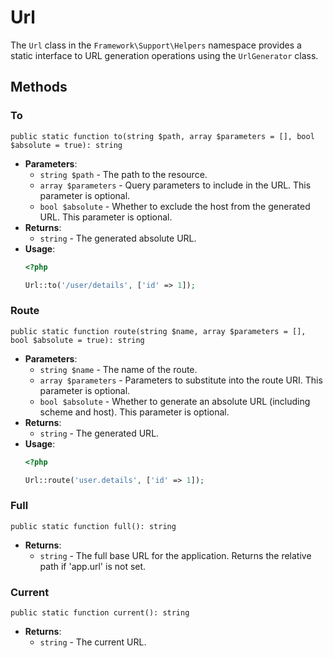 # Url

The `Url` class in the `Framework\Support\Helpers` namespace provides a static interface to URL generation operations using the `UrlGenerator` class.

## Methods

### To

`public static function to(string $path, array $parameters = [], bool $absolute = true): string`

- **Parameters**:
    - `string $path` - The path to the resource.
    - `array $parameters` - Query parameters to include in the URL. This parameter is optional.
    - `bool $absolute` - Whether to exclude the host from the generated URL. This parameter is optional.
- **Returns**: 
    - `string` - The generated absolute URL.
- **Usage**: 
    ```php
    <?php

    Url::to('/user/details', ['id' => 1]);
    ```

### Route

`public static function route(string $name, array $parameters = [], bool $absolute = true): string`

- **Parameters**:
    - `string $name` - The name of the route.
    - `array $parameters` - Parameters to substitute into the route URI. This parameter is optional.
    - `bool $absolute` - Whether to generate an absolute URL (including scheme and host). This parameter is optional.
- **Returns**: 
    - `string` - The generated URL.
- **Usage**:
    ```php
    <?php

    Url::route('user.details', ['id' => 1]);
    ```

### Full
`public static function full(): string`

- **Returns**: 
    - `string` - The full base URL for the application. Returns the relative path if 'app.url' is not set.

### Current
`public static function current(): string`

- **Returns**: 
    - `string` - The current URL.
